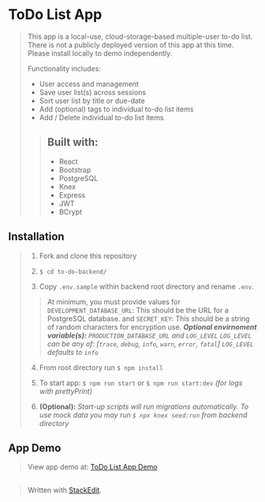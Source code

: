 
# ToDo List App
> This app is a local-use, cloud-storage-based multiple-user to-do list.
> There is not a publicly deployed version of this app at this time. Please install locally to demo independently.
> 
> Functionality includes:
> - User access and management
> - Save user list(s) across sessions
> - Sort user list by title or due-date
> - Add (optional) tags to individual to-do list items
> - Add / Delete individual to-do list items
>
>>## Built with:
>>- React
>>- Bootstrap
>>- PostgreSQL
>>- Knex
>>- Express
>>- JWT
>>- BCrypt

## Installation
>  1. Fork and clone this repository
>  
>  2. `$ cd to-do-backend/` 
>  
>  3. Copy `.env.sample` within backend root directory and rename `.env`. 
>  
>>  At minimum, you must provide values for 
>>  `DEVELOPMENT_DATABASE_URL`: This should be the URL for a PostgreSQL database.
>>  and
>>  `SECRET_KEY`: This should be a string of random characters for encryption use.
>>  ***Optional envirnoment variable(s):** `PRODUCTION_DATABASE_URL` and `LOG_LEVEL`*
>>  *`LOG_LEVEL` can be any of: [`trace`, `debug`, `info`, `warn`, `error`, `fatal`]*
>>  *`LOG_LEVEL` defaults to `info`*
>  
>  4. From root directory run `$ npm install`
>  
>  5. To start app: `$ npm run start` or `$ npm run start:dev` *(for logs with prettyPrint)*
>  
>  6. **(Optional):** *Start-up scripts will run migrations automatically. To use mock data you may run `$ npx knex seed:run` from backend directory*



## App Demo
> View app demo at: [ToDo List App Demo](https://drive.google.com/file/d/1pbNjJS1h9xAZohmRNZ9EntbcU9eAO4yW/view?usp=sharing)
##
> Written with [StackEdit](https://stackedit.io/).
